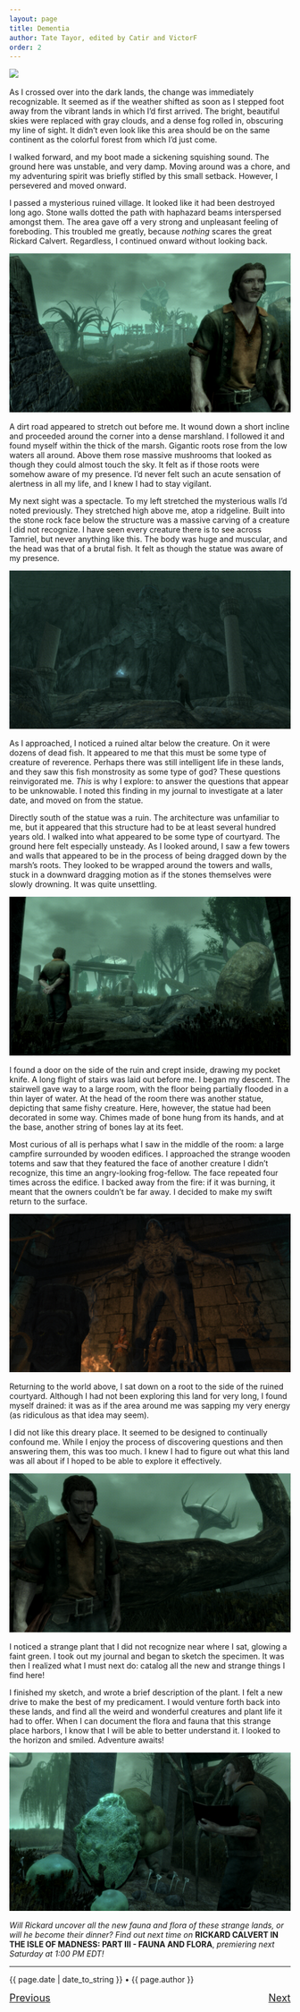 ```yaml
---
layout: page
title: Dementia
author: Tate Tayor, edited by Catir and VictorF
order: 2
---
```

![](https://staticdelivery.nexusmods.com/images/1704/61720101-1665855957.png)

As I crossed over into the dark lands, the change was immediately recognizable. It seemed as if the weather shifted as soon as I stepped foot away from the vibrant lands in which I’d first arrived. The bright, beautiful skies were replaced with gray clouds, and a dense fog rolled in, obscuring my line of sight. It didn’t even look like this area should be on the same continent as the colorful forest from which I’d just come.
<!--more-->

I walked forward, and my boot made a sickening squishing sound. The ground here was unstable, and very damp. Moving around was a chore, and my adventuring spirit was briefly stifled by this small setback. However, I persevered and moved onward.

I passed a mysterious ruined village. It looked like it had been destroyed long ago. Stone walls dotted the path with haphazard beams interspersed amongst them. The area gave off a very strong and unpleasant feeling of foreboding. This troubled me greatly, because *nothing* scares the great Rickard Calvert. Regardless, I continued onward without looking back.  

![](https://raw.githubusercontent.com/TateTaylorOH/TateTaylorOH/main/assets/images/ECSS/Dementia01.png)

A dirt road appeared to stretch out before me. It wound down a short incline and proceeded around the corner into a dense marshland. I followed it and found myself within the thick of the marsh. Gigantic roots rose from the low waters all around. Above them rose massive mushrooms that looked as though they could almost touch the sky. It felt as if those roots were somehow aware of my presence. I’d never felt such an acute sensation of alertness in all my life, and I knew I had to stay vigilant.

My next sight was a spectacle. To my left stretched the mysterious walls I’d noted previously. They stretched high above me, atop a ridgeline. Built into the stone rock face below the structure was a massive carving of a creature I did not recognize. I have seen every creature there is to see across Tamriel, but never anything like this. The body was huge and muscular, and the head was that of a brutal fish. It felt as though the statue was aware of my presence.  

![](https://raw.githubusercontent.com/TateTaylorOH/TateTaylorOH/main/assets/images/ECSS/Dementia02.png)

As I approached, I noticed a ruined altar below the creature. On it were dozens of dead fish. It appeared to me that this must be some type of creature of reverence. Perhaps there was still intelligent life in these lands, and they saw this fish monstrosity as some type of god? These questions reinvigorated me. *This* is why I explore: to answer the questions that appear to be unknowable. I noted this finding in my journal to investigate at a later date, and moved on from the statue.

Directly south of the statue was a ruin. The architecture was unfamiliar to me, but it appeared that this structure had to be at least several hundred years old. I walked into what appeared to be some type of courtyard. The ground here felt especially unsteady. As I looked around, I saw a few towers and walls that appeared to be in the process of being dragged down by the marsh’s roots. They looked to be wrapped around the towers and walls, stuck in a downward dragging motion as if the stones themselves were slowly drowning. It was quite unsettling.  

![](https://raw.githubusercontent.com/TateTaylorOH/TateTaylorOH/main/assets/images/ECSS/Dementia03.png)

I found a door on the side of the ruin and crept inside, drawing my pocket knife. A long flight of stairs was laid out before me. I began my descent. The stairwell gave way to a large room, with the floor being partially flooded in a thin layer of water. At the head of the room there was another statue, depicting that same fishy creature. Here, however, the statue had been decorated in some way. Chimes made of bone hung from its hands, and at the base, another string of bones lay at its feet.

Most curious of all is perhaps what I saw in the middle of the room: a large campfire surrounded by wooden edifices. I approached the strange wooden totems and saw that they featured the face of another creature I didn’t recognize, this time an angry-looking frog-fellow. The face repeated four times across the edifice. I backed away from the fire: if it was burning, it meant that the owners couldn’t be far away. I decided to make my swift return to the surface.  

![](https://raw.githubusercontent.com/TateTaylorOH/TateTaylorOH/main/assets/images/ECSS/Dementia04.png)

Returning to the world above, I sat down on a root to the side of the ruined courtyard. Although I had not been exploring this land for very long, I found myself drained: it was as if the area around me was sapping my very energy (as ridiculous as that idea may seem).

I did not like this dreary place. It seemed to be designed to continually confound me. While I enjoy the process of discovering questions and then answering them, this was too much. I knew I had to figure out what this land was all about if I hoped to be able to explore it effectively.  

![](https://raw.githubusercontent.com/TateTaylorOH/TateTaylorOH/main/assets/images/ECSS/Dementia05.png)

I noticed a strange plant that I did not recognize near where I sat, glowing a faint green. I took out my journal and began to sketch the specimen. It was then I realized what I must next do: catalog all the new and strange things I find here!

I finished my sketch, and wrote a brief description of the plant. I felt a new drive to make the best of my predicament. I would venture forth back into these lands, and find all the weird and wonderful creatures and plant life it had to offer. When I can document the flora and fauna that this strange place harbors, I know that I will be able to better understand it. I looked to the horizon and smiled. Adventure awaits!  

![](https://raw.githubusercontent.com/TateTaylorOH/TateTaylorOH/main/assets/images/ECSS/Dementia06.png)

*Will Rickard uncover all the new fauna and flora of these strange lands, or will he become their dinner? Find out next time on* **RICKARD CALVERT IN THE ISLE OF MADNESS: PART III - FAUNA AND FLORA**, *premiering next Saturday at 1:00 PM EDT!*

---

{{ page.date | date_to_string }} • {{ page.author }}

<font size="4"><p style="text-align:left;">
    <a href="https://tatetayloroh.github.io/TateTaylorOH/rickardcalvert/ecss/2022/10/08/mania.html">Previous</a>
    <span style="float:right;">
        <a href="https://tatetayloroh.github.io/TateTaylorOH/rickardcalvert/ecss/2022/10/22/floraandfauna.html">Next</a>
    </span>
</p></font>
